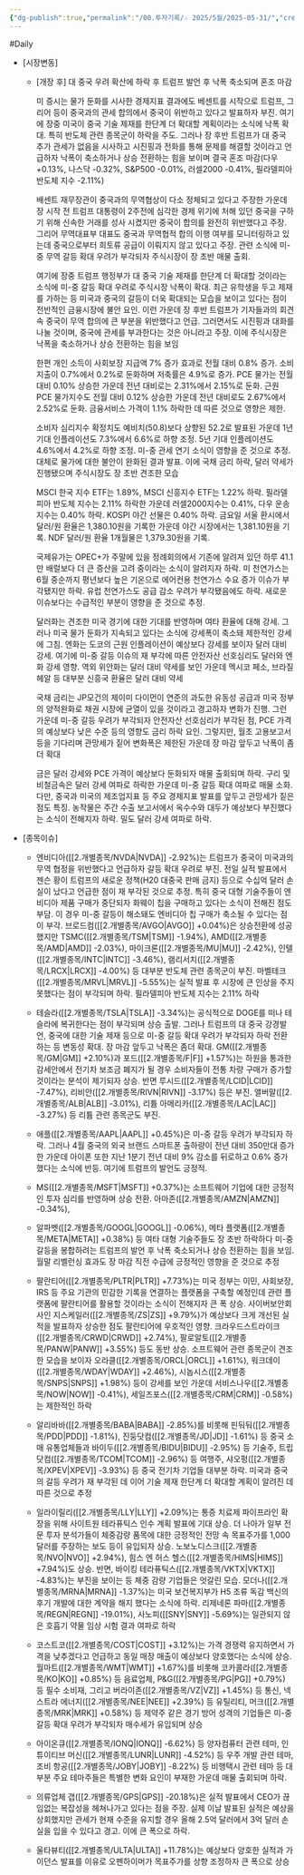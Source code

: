 ```yaml
---
{"dg-publish":true,"permalink":"/00.투자기록/☆ 2025/5월/2025-05-31/","created":"2025-05-30T20:36:18.486+09:00","updated":"2025-06-04T21:01:06.743+09:00"}
---
```



#Daily 



- [시장변동]
	  
	- [개장 후]  대 중국 우려 확산에 하락 후 트럼프 발언 후 낙폭 축소되며 혼조 마감
	  
	  미 증시는 물가 둔화를 시사한 경제지표 결과에도 베센트를 시작으로 트럼프, 그리어 등이 중국과의 관세 합의에서 중국이 위반하고 있다고 발표하자 부진. 여기에 장중 미국이 중국 기술 제재를 한단계 더 확대할 계획이라는 소식에 낙폭 확대. 특히 반도체 관련 종목군이 하락을 주도. 그러나 장 후반 트럼프가 대 중국 추가 관세가 없음을 시사하고 시진핑과 전화를 통해 문제를 해결할 것이라고 언급하자 낙폭이 축소하거나 상승 전환하는 힘을 보이며 결국 혼조 마감(다우 +0.13%, 나스닥 -0.32%, S&P500 -0.01%, 러셀2000 -0.41%, 필라델피아 반도체 지수 -2.11%)
	  
	  배센트 재무장관이 중국과의 무역협상이 다소 정체되고 있다고 주장한 가운데 장 시작 전 트럼프 대통령이 2주전에 심각한 경제 위기에 처해 있던 중국을 구하기 위해 신속한 거래를 성사 시켰지만 중국이 합의를 완전히 위반했다고 주장. 그리어 무역대표부 대표도 중국과 무역협적 합의 이행 여부를 모니터링하고 있는데 중국으로부터 희토류 공급이 이뤄지지 않고 있다고 주장. 관련 소식에 미-중 무역 갈등 확대 우려가 부각되자 주식시장이 장 초반 매물 출회.  
	  
	  여기에 장중 트럼프 행정부가 대 중국 기술 제재를 한단계 더 확대할 것이라는 소식에 미-중 갈등 확대 우려로 주식시장 낙폭이 확대. 최근 유학생을 두고 제재를 가하는 등 미국과 중국의 갈등이 더욱 확대되는 모습을 보이고 있다는 점이 전반적인 금융시장에 불안 요인. 이런 가운데 장 후반 트럼프가 기자들과의 회견 속 중국이 무역 합의에 큰 부분을 위반했다고 언급. 그러면서도 시진핑과 대화를 나눌 것이며, 중국에 관세를 부과한다는 것은 아니라고  주장. 이에 주식시장은 낙폭을 축소하거나 상승 전환하는 힘을 보임
	  
	  한편 개인 소득이 사회보장 지급액 7% 증가 효과로 전월 대비 0.8% 증가. 소비지출이 0.7%에서 0.2%로 둔화하며 저축률은 4.9%로 증가. PCE 물가는 전월 대비 0.10% 상승한 가운데 전년 대비로는 2.31%에서 2.15%로 둔화. 근원 PCE 물가지수도 전월 대비 0.12% 상승한 가운데 전년 대비로도 2.67%에서 2.52%로 둔화. 금융서비스 가격이 1.1% 하락한 데 따른 것으로 영향은 제한. 
	  
	  소비자 심리지수 확정치도 예비치(50.8)보다 상향된 52.2로 발표된 가운데 1년 기대 인플레이션도 7.3%에서 6.6%로 하향 조정. 5년 기대 인플레이션도 4.6%에서 4.2%로 하향 조정. 미-중 관세 연기 소식이 영향을 준 것으로 추정. 대체로 물가에 대한 불안이 완화된 결과 발표. 이에 국채 금리 하락, 달러 약세가 진행됐으며 주식시장도 장 초반 견조한 모습
	  
	  MSCI 한국 지수 ETF는 1.89%, MSCI 신흥지수 ETF는 1.22% 하락. 필라델피아 반도체 지수는 2.11% 하락한 가운데 러셀2000지수는 0.41%, 다우 운송지수는 0.40% 하락. KOSPI 야간 선물은 0.40% 하락. 금요일 서울 환시에서 달러/원 환율은 1,380.10원을 기록한 가운데 야간 시장에서는 1,381.10원을 기록. NDF 달러/원 환율 1개월물은 1,379.30원을 기록. 
	  
	  국제유가는 OPEC+가 주말에 있을 정례회의에서 기존에 알려져 있던 하루 41.1만 배럴보다 더 큰 증산을 고려 중이라는 소식이 알려지자 하락. 미 천연가스는 6월 중순까지 평년보다 높은 기온으로 에어컨용 천연가스 수요 증가 이슈가 부각됐지만 하락. 유럽 천연가스도 공급 감소 우려가 부각됐음에도 하락. 새로운 이슈보다는 수급적인 부분이 영향을 준 것으로 추정. 
	  
	  달러화는 견조한 미국 경기에 대한 기대를 반영하며 여타 환율에 대해 강세. 그러나 미국 물가 둔화가 지속되고 있다는 소식에 강세폭이 축소돼 제한적인 강세에 그침. 엔화는 도코의 근원 인플레이션이 예상보다 강세를 보이자 달러 대비 강세. 여기에 미-중 갈등 이슈의 재 부각에 따른 안전자산 선호심리도 달러와 엔화 강세 영향. 역외 위안화는 달러 대비 약세를 보인 가운데 멕시코 페소, 브라질 헤알 등 대부분 신흥국 환율은 달러 대비 약세
	  
	  국채 금리는 JP모건의 제이미 다이먼이 연준의 과도한 유동성 공급과 미국 정부의 양적완화로 채권 시장에 균열이 있을 것이라고 경고하자 변화가 진행. 그런 가운데 미-중 갈등 우려가 부각되자 안전자산 선호심리가 부각된 점, PCE 가격의 예상보다 낮은 수준 등의 영향도 금리 하락 요인. 그렇지만, 월초 고용보고서 등을 기다리며 관망세가 짙어 변화폭은 제한된 가운데 장 마감 앞두고 낙폭이 좀더 확대
	  
	  금은 달러 강세와 PCE 가격이 예상보다 둔화되자 매물 출회되며 하락. 구리 및 비철금속은 달러 강세 여파로 하락한 가운데 미-중 갈등 확대 여파로 매물 소화. 다만, 중국과 미국의 제조업지표 등 주요 경제지표 발표를 앞두고 관망세가 짙은 점도 특징. 농작물은 주간 수출 보고서에서 옥수수와 대두가 예상보다 부진했다는 소식이 전해지자 하락. 밀도 달러 강세 여파로 하락.






- [종목이슈]
	- 엔비디아([[2.개별종목/NVDA\|NVDA]] -2.92%)는 트럼프가 중국이 미국과의 무역 협정을 위반했다고 언급하자 갈등 확대 우려로 부진. 전일 실적 발표에서 젠슨 황이 트럼프의 새로운 정책(H20 대중국 판매 금지) 등으로 수십억 달러 손실이 났다고 언급한 점이 재 부각된 것으로 추정. 특히 중국 대형 기술주들이 엔비디아 제품 구매가 중단되자 화웨이 칩을 구매하고 있다는 소식이 전해진 점도 부담. 이 경우 미-중 갈등이 해소돼도 엔비디아 칩 구매가 축소될 수 있다는 점이 부각. 브로드컴([[2.개별종목/AVGO\|AVGO]] +0.04%)은 상승전환에 성공했지만 TSMC([[2.개별종목/TSM\|TSM]] -1.94%), AMD([[2.개별종목/AMD\|AMD]] -2.03%), 마이크론([[2.개별종목/MU\|MU]] -2.42%), 인텔([[2.개별종목/INTC\|INTC]] -3.46%), 램리서치([[2.개별종목/LRCX\|LRCX]] -4.00%) 등 대부분 반도체 관련 종목군이 부진. 마벨테크([[2.개별종목/MRVL\|MRVL]] -5.55%)는 실적 발표 후 시장에 큰 인상을 주지 못했다는 점이 부각되며 하락. 필라델피아 반도체 지수는 2.11% 하락

	- 테슬라([[2.개별종목/TSLA\|TSLA]] -3.34%)는 공식적으로 DOGE를 떠나 테슬라에 복귀한다는 점이 부각되며 상승 출발. 그러나 트럼프의 대 중국 강경발언, 중국에 대한 기술 제재 등으로 미-중 갈등 확대 우려가 부각되자 하락 전환하는 등 변동성 확대. 장 마감 앞두고 낙폭은 좀더 확대. GM([[2.개별종목/GM\|GM]] +2.10%)과 포드([[2.개별종목/F\|F]] +1.57%)는 하원을 통과한 감세안에서 전기차 보조금 폐지가 될 경우 소비자들이 전통 차량 구매가 증가할 것이라는 분석이 제기되자 상승. 반면 루시드([[2.개별종목/LCID\|LCID]] -7.47%), 리비안([[2.개별종목/RIVN\|RIVN]] -3.17%) 등은 부진. 앨버말([[2.개별종목/ALB\|ALB]] -3.01%), 리튬 아메리카([[2.개별종목/LAC\|LAC]] -3.27%) 등 리튬 관련 종목군도 부진.

	- 애플([[2.개별종목/AAPL\|AAPL]] +0.45%)은 미-중 갈등 우려가 부각되자 하락. 그러나 4월 중국의 외국 브랜드 스마트폰 출하량이 전년 대비 350만대 증가한 가운데 아이폰 또한 지난 1분기 전년 대비 9% 감소를 뒤로하고 0.6% 증가했다는 소식에 반등. 여기에 트럼프의 발언도 긍정적. 
	  
	- MS([[2.개별종목/MSFT\|MSFT]] +0.37%)는 소프트웨어 기업에 대한 긍정적인 투자 심리를 반영하며 상승 전환. 아마존([[2.개별종목/AMZN\|AMZN]] -0.34%), 
	  
	- 알파벳([[2.개별종목/GOOGL\|GOOGL]] -0.06%), 메타 플랫폼([[2.개별종목/META\|META]] +0.38%) 등 여타 대형 기술주들도 장 초반 하락하다 미-중 갈등을 봉합하려는 트럼프의 발언 후 낙폭 축소되거나 상승 전환하는 힘을 보임. 월말 리벨런싱 효과도 장 마감 직전 수급에 긍정적인 영향을 준 것으로 추정

	- 팔란티어([[2.개별종목/PLTR\|PLTR]] +7.73%)는 미국 정부는 이민, 사회보장, IRS 등 주요 기관의 민감한 기록을 연결하는 플랫폼을 구축할 예정인데 관련 플랫폼에 팔란티어를 활용할 것이라는 소식이 전해지자 큰 폭 상승. 사이버보안회사인 지스케일러([[2.개별종목/ZS\|ZS]] +9.79%)가 예상보다 크게 개선된 실적을 발표하자 상승한 점도 팔란티어에 우호적인 영향. 크라우드스트라이크([[2.개별종목/CRWD\|CRWD]] +2.74%), 팔로알토([[2.개별종목/PANW\|PANW]] +3.55%) 등도 동반 상승. 소프트웨어 관련 종목군이 견조한 모습을 보이자 오라클([[2.개별종목/ORCL\|ORCL]] +1.61%), 워크데이([[2.개별종목/WDAY\|WDAY]] +2.46%), 시놉시스([[2.개별종목/SNPS\|SNPS]] +1.98%) 등이 강세를 보인 가운데 서비스나우([[2.개별종목/NOW\|NOW]] -0.41%), 세일즈포스([[2.개별종목/CRM\|CRM]] -0.58%)는 제한적인 하락

	- 알리바바([[2.개별종목/BABA\|BABA]] -2.85%)를 비롯해 핀둬둬([[2.개별종목/PDD\|PDD]] -1.81%), 진둥닷컴([[2.개별종목/JD\|JD]] -1.61%) 등 중국 소매 유통업체들과 바이두([[2.개별종목/BIDU\|BIDU]] -2.95%) 등 기술주, 트립닷컴([[2.개별종목/TCOM\|TCOM]] -2.96%) 등 여행주, 샤오펑([[2.개별종목/XPEV\|XPEV]] -3.93%) 등 중국 전기차 기업들 대부분 하락. 미국과 중국의 갈등 우려가 재 부각된 데 이어 기술 제재 한단계 더 확대할 계획이 알려진 데 따른 것으로 추정

	- 일라이릴리([[2.개별종목/LLY\|LLY]] +2.09%)는 통증 치료제 파이프라인 확장을 위해 사이트원 테라퓨틱스 인수 계획 발표에 기대 상승. 더 나아가 일부 전문 투자 분석가들이 체중감량 품목에 대한 긍정적인 전망 속 목표주가를 1,000달러를 주장하는 보도 등이 유입되자 상승. 노보노디스크([[2.개별종목/NVO\|NVO]] +2.94%), 힘스 엔 허스 헬스([[2.개별종목/HIMS\|HIMS]] +7.94%)도 상승. 반면, 바이킹 테라퓨틱스([[2.개별종목/VKTX\|VKTX]] -4.83%)는 부진을 보이는 등 체중 감량 기업들은 엇갈린 모습. 모더나([[2.개별종목/MRNA\|MRNA]] -1.37%)는 미국 보건복지부가 H5 조류 독감 백신의 후기 개발에 대한 계약을 해지 했다는 소식에 하락. 리제네론 파마([[2.개별종목/REGN\|REGN]] -19.01%), 사노피([[SNY\|SNY]] -5.69%)는 일관되지 않은 호흡기 약물 임상 시험 결과 여파로 하락

	- 코스트코([[2.개별종목/COST\|COST]] +3.12%)는 가격 경쟁력 유지하면서 가격을 낮추겠다고 언급하고 동일 매장 매출이 예상보다 양호했다는 소식에 상승. 월마트([[2.개별종목/WMT\|WMT]] +1.67%)를 비롯해 코카콜라([[2.개별종목/KO\|KO]] +0.85%) 등 음료업체, P&G([[2.개별종목/PG\|PG]] +0.79%) 등 필수 소비재, 그리고 버라이존([[2.개별종목/VZ\|VZ]] +1.45%) 등 통신, 넥스트라 에너지([[2.개별종목/NEE\|NEE]] +2.39%) 등 유틸리티, 머크([[2.개별종목/MRK\|MRK]] +0.58%) 등 제약주 같은 경기 방어 성격의 기업들은 미-중 갈등 확대 우려가 부각되자 매수세가 유입되며 상승

	- 아이온큐([[2.개별종목/IONQ\|IONQ]] -6.62%) 등 양자컴퓨터 관련 테마, 인튜이티브 머신([[2.개별종목/LUNR\|LUNR]] -4.52%) 등 우주 개발 관련 테마, 조비 항공([[2.개별종목/JOBY\|JOBY]] -8.22%) 등 비행택시 관련 테마 등 대부분 주요 테마주들은 특별한 변화 요인이 부재한 가운데 매물 출회되며 하락. 
	  
	- 의류업체 갭([[2.개별종목/GPS\|GPS]] -20.18%)은 실적 발표에서 CEO가 끊임없는 복잡성을 헤쳐나가고 있다는 점을 주장. 실제 이날 발표된 실적은 예상을 상회했지만 관세가 현재 수준을 유지할 경우 올해 2.5억 달러에서 3억 달러 손실을 입을 수 있다고 경고. 이에 큰 폭으로 하락. 
	  
	- 울타뷰티([[2.개별종목/ULTA\|ULTA]] +11.78%)는 예상보다 양호한 실적과 가이던스 발표를 이유로 오펜하이머가 목표주가를 상향 조정하자 큰 폭으로 상승

